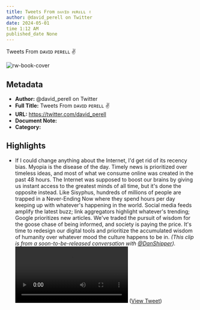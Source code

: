 ```yaml
---
title: Tweets From ᴅᴀᴠɪᴅ ᴘᴇʀᴇʟʟ ✌
author: @david_perell on Twitter
date: 2024-05-01
time 1:12 AM
published_date None
---
```

Tweets From ᴅᴀᴠɪᴅ ᴘᴇʀᴇʟʟ ✌

![rw-book-cover](https://pbs.twimg.com/profile_images/1759062533078495232/-79hY8EP.jpg)

## Metadata
- **Author:** @david_perell on Twitter
- **Full Title:** Tweets From ᴅᴀᴠɪᴅ ᴘᴇʀᴇʟʟ ✌
- **URL:** https://twitter.com/david_perell
- **Document Note:** 
- **Category:**

## Highlights
- If I could change anything about the Internet, I'd get rid of its recency bias. 
  Myopia is the disease of the day.
  Timely news is prioritized over timeless ideas, and most of what we consume online was created in the past 48 hours. 
  The Internet was supposed to boost our brains by giving us instant access to the greatest minds of all time, but it's done the opposite instead. Like Sisyphus, hundreds of millions of people are trapped in a Never-Ending Now where they spend hours per day keeping up with whatever's happening in the world. 
  Social media feeds amplify the latest buzz; link aggregators highlight whatever's trending; Google prioritizes new articles. 
  We've traded the pursuit of wisdom for the goose chase of being informed, and society is paying the price. 
  It's time to redesign our digital tools and prioritize the accumulated wisdom of humanity over whatever mood the culture happens to be in. 
  *(This clip is from a soon-to-be-released conversation with *<a href="https://twitter.com/DanShipper">@DanShipper</a>*).*<video controls><source src="https://video.twimg.com/ext_tw_video/1740964565112815616/pu/vid/avc1/774x444/YCHNN6Xj2NDCUkI4.mp4?tag=12" type="video/mp4"><source src="https://video.twimg.com/ext_tw_video/1740964565112815616/pu/pl/ziYxj88AktOEHPm4.m3u8?tag=12&container=fmp4" type="application/x-mpegURL"><source src="https://video.twimg.com/ext_tw_video/1740964565112815616/pu/vid/avc1/470x270/HkIPBPEPMeGoDr6T.mp4?tag=12" type="video/mp4">Your browser does not support the video tag.</video> ([View Tweet](https://twitter.com/david_perell/status/1740970102676172855))
